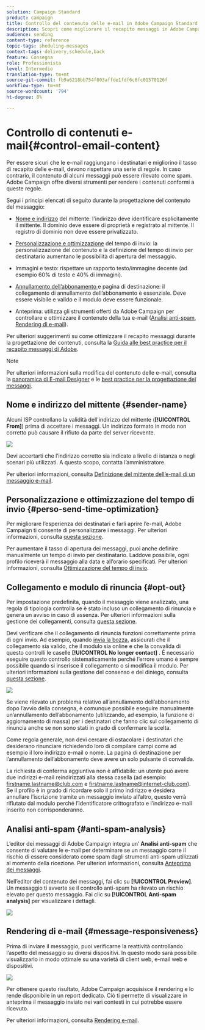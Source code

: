 ```yaml
---
solution: Campaign Standard
product: campaign
title: Controllo del contenuto delle e-mail in Adobe Campaign Standard
description: Scopri come migliorare il recapito messaggi in Adobe Campaign Standard durante la modifica del contenuto delle e-mail.
audience: sending
content-type: reference
topic-tags: sheduling-messages
context-tags: delivery,schedule,back
feature: Consegna
role: Professionista
level: Intermedio
translation-type: tm+mt
source-git-commit: fb9a6218bb754f803affde1fdf6c6fc01570126f
workflow-type: tm+mt
source-wordcount: '794'
ht-degree: 8%

---
```



# Controllo di contenuti e-mail{#control-email-content}

<!--TO KEEP because specific to Campaign-->

Per essere sicuri che le e-mail raggiungano i destinatari e migliorino il tasso di recapito delle e-mail, devono rispettare una serie di regole. In caso contrario, il contenuto di alcuni messaggi può essere rilevato come spam. Adobe Campaign offre diversi strumenti per rendere i contenuti conformi a queste regole.

Segui i principi elencati di seguito durante la progettazione del contenuto del messaggio:

* [Nome e indirizzo](#sender-name) del mittente: l&#39;indirizzo deve identificare esplicitamente il mittente. Il dominio deve essere di proprietà e registrato al mittente. Il registro di dominio non deve essere privatizzato.

   <!--**Subject**: Avoid excessive capitalization and punctuation, and words that are frequently used by spammers ("Win", "Free", etc.).-->
* [Personalizzazione e ottimizzazione](#perso-send-time-optimization) del tempo di invio: la personalizzazione del contenuto e la definizione del tempo di invio per destinatario aumentano le possibilità di apertura del messaggio.
* Immagini e testo: rispettare un rapporto testo/immagine decente (ad esempio 60% di testo e 40% di immagini).
* [Annullamento dell’abbonamento ](#opt-out) e pagina di destinazione: il collegamento di annullamento dell’abbonamento è essenziale. Deve essere visibile e valido e il modulo deve essere funzionale.
* Anteprima: utilizza gli strumenti offerti da Adobe Campaign per controllare e ottimizzare il contenuto della tua e-mail ([Analisi anti-spam](#anti-spam-analysis), [Rendering di e-mail](#message-responsiveness)).

Per ulteriori suggerimenti su come ottimizzare il recapito messaggi durante la progettazione dei contenuti, consulta la [Guida alle best practice per il recapito messaggi di Adobe](https://experienceleague.adobe.com/docs/deliverability-learn/deliverability-best-practice-guide/content-best-practices-for-optimal-delivery.html).

>[!NOTE]
>
>Per ulteriori informazioni sulla modifica del contenuto delle e-mail, consulta la [panoramica di E-mail Designer](../../designing/using/designing-content-in-adobe-campaign.md) e le [best practice per la progettazione dei messaggi](../../designing/using/designing-content-in-adobe-campaign.md#content-design-best-practices).

## Nome e indirizzo del mittente {#sender-name}

Alcuni ISP controllano la validità dell&#39;indirizzo del mittente (**[!UICONTROL From]**) prima di accettare i messaggi. Un indirizzo formato in modo non corretto può causare il rifiuto da parte del server ricevente.

![](assets/delivery_content_edition16.png)

Devi accertarti che l’indirizzo corretto sia indicato a livello di istanza o negli scenari più utilizzati. A questo scopo, contatta l’amministratore.

Per ulteriori informazioni, consulta [Definizione del mittente dell’e-mail di un messaggio e-mail](../../designing/using/subject-line.md#email-sender).

## Personalizzazione e ottimizzazione del tempo di invio {#perso-send-time-optimization}

Per migliorare l’esperienza dei destinatari e farli aprire l’e-mail, Adobe Campaign ti consente di personalizzare i messaggi. Per ulteriori informazioni, consulta [questa sezione](../../designing/using/personalization.md).

Per aumentare il tasso di apertura dei messaggi, puoi anche definire manualmente un tempo di invio per destinatario. Laddove possibile, ogni profilo riceverà il messaggio alla data e all’orario specificati. Per ulteriori informazioni, consulta [Ottimizzazione del tempo di invio](../../sending/using/optimizing-the-sending-time.md).

## Collegamento e modulo di rinuncia {#opt-out}

Per impostazione predefinita, quando il messaggio viene analizzato, una regola di tipologia controlla se è stato incluso un collegamento di rinuncia e genera un avviso in caso di assenza. Per ulteriori informazioni sulla gestione dei collegamenti, consulta [questa sezione](../../designing/using/links.md).

Devi verificare che il collegamento di rinuncia funzioni correttamente prima di ogni invio. Ad esempio, quando [invia la bozza](../../sending/using/sending-proofs.md), assicurati che il collegamento sia valido, che il modulo sia online e che la convalida di questo controlli le caselle **[!UICONTROL No longer contact]** . È necessario eseguire questo controllo sistematicamente perché l’errore umano è sempre possibile quando si inserisce il collegamento o si modifica il modulo. Per ulteriori informazioni sulla gestione del consenso e del diniego, consulta [questa sezione](../../audiences/using/managing-opt-in-and-opt-out-in-campaign.md).

![](assets/optin_landingpage_3.png)

Se viene rilevato un problema relativo all’annullamento dell’abbonamento dopo l’avvio della consegna, è comunque possibile eseguire manualmente un’annullamento dell’abbonamento (utilizzando, ad esempio, la funzione di aggiornamento di massa) per i destinatari che fanno clic sul collegamento di rinuncia anche se non sono stati in grado di confermare la scelta.

Come regola generale, non devi cercare di ostacolare i destinatari che desiderano rinunciare richiedendo loro di compilare campi come ad esempio il loro indirizzo e-mail o nome. La pagina di destinazione per l’annullamento dell’abbonamento deve avere un solo pulsante di convalida.

La richiesta di conferma aggiuntiva non è affidabile: un utente può avere due indirizzi e-mail reindirizzati alla stessa casella (ad esempio: firstname.lastname@club.com e firstname.lastname@internet-club.com). Se il profilo è in grado di ricordare solo il primo indirizzo e desidera annullare l’iscrizione tramite un messaggio inviato all’altro, questo verrà rifiutato dal modulo perché l’identificatore crittografato e l’indirizzo e-mail inserito non corrisponderanno.

## Analisi anti-spam {#anti-spam-analysis}

L’editor dei messaggi di Adobe Campaign integra un’ **Analisi anti-spam** che consente di valutare le e-mail per determinare se un messaggio corre il rischio di essere considerato come spam dagli strumenti anti-spam utilizzati al momento della ricezione. Per ulteriori informazioni, consulta [Anteprima dei messaggi](../../sending/using/previewing-messages.md).

Nell’editor del contenuto dei messaggi, fai clic su **[!UICONTROL Preview]**. Un messaggio ti avverte se il controllo anti-spam ha rilevato un rischio elevato per questo messaggio. Fai clic su **[!UICONTROL Anti-spam analysis]** per visualizzare i dettagli.

![](assets/sending_anti-spam_analysis.png)

## Rendering di e-mail {#message-responsiveness}

Prima di inviare il messaggio, puoi verificarne la reattività controllando l’aspetto del messaggio su diversi dispositivi. In questo modo sarà possibile visualizzarlo in modo ottimale su una varietà di client web, e-mail web e dispositivi.

![](assets/inbox_rendering_report_3.png)

Per ottenere questo risultato, Adobe Campaign acquisisce il rendering e lo rende disponibile in un report dedicato. Ciò ti permette di visualizzare in anteprima il messaggio inviato nei vari contesti in cui potrebbe essere ricevuto.

Per ulteriori informazioni, consulta [Rendering e-mail](../../sending/using/email-rendering.md).
